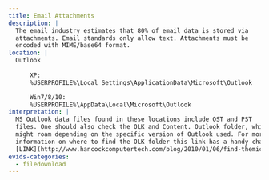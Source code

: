 ```yaml
---
title: Email Attachments
description: |
  The email industry estimates that 80% of email data is stored via
  attachments. Email standards only allow text. Attachments must be
  encoded with MIME/base64 format.
location: |
  Outlook
  
      XP:
      %USERPROFILE%\Local Settings\ApplicationData\Microsoft\Outlook

      Win7/8/10:
      %USERPROFILE%\AppData\Local\Microsoft\Outlook
interpretation: |
  MS Outlook data files found in these locations include OST and PST
  files. One should also check the OLK and Content. Outlook folder, which
  might roam depending on the specific version of Outlook used. For more
  information on where to find the OLK folder this link has a handy chart:
  [LINK](http://www.hancockcomputertech.com/blog/2010/01/06/find-themicrosoft-outlook-temporary-olk-folder)
evids-categories:
  - filedownload
---
```

